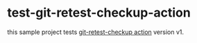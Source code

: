 # test-git-retest-checkup-action
this sample project tests [git-retest-checkup action](https://github.com/zvigrinberg/git-retest-checkup-action) version v1.

